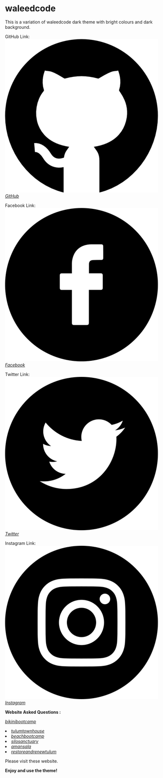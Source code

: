 # waleedcode 

This is a variation of waleedcode dark theme with bright colours and dark background.

<p>GitHub Link:<em><img src="github.png"><a href="https://github.com/waleedcodes" target=_blank rel="noreferrer noopener nofollow">GitHub</a></em></p>
<p>Facebook Link:<em><img src="facebook.png"><a href="https://www.facebook.com/WaleedIshfaq768" target=_blank rel="noreferrer noopener nofollow">Facebook</a></em></p>
<p>Twitter Link:<em><img src="twitter.png"><a href="https://twitter.com/home?lang=en" target=_blank rel="noreferrer noopener nofollow">Twitter</a></em></p>
<p>Instagram Link:<em><img src="instagram.png"><a href="https://instagram.com/direct/inbox/" target=_blank rel="noreferrer noopener nofollow">Instagram</a></em></p>

**Website Asked Questions :**

<p><em><a href="https://www.bikinibootcamp.com" target=_blank rel="noreferrer noopener nofollow">bikinibootcamp</a></em></p>
<li><em><a href="https://tulumtownhouse.com" target=_blank rel="noreferrer noopener nofollow">tulumtownhouse</a></em></li>
<li><em><a href="https://www.beachbootcamp.com" target=_blank rel="noreferrer noopener nofollow">beachbootcamp</a></em></li>
<li><em><a href="https://www.silosanctuary.com" target=_blank rel="noreferrer noopener nofollow">silosanctuary</a></em></li>
<li><em><a href="https://www.amansala.com" target=_blank rel="noreferrer noopener nofollow">amansala</a></em></li>
<li><em><a href="https://www.restoreandrenewtulum.com" target=_blank rel="noreferrer noopener nofollow">restoreandrenewtulum</a></em></li>

Please visit these website.
  
**Enjoy and use the theme!**
